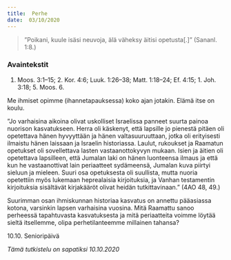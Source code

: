 ```yaml
---
title:  Perhe
date:  03/10/2020
---
```


> <p></p>
> ”Poikani, kuule isäsi neuvoja, älä väheksy äitisi opetusta[.]” (Sananl. 1:8.)

### Avaintekstit
1. Moos. 3:1–15;  2. Kor. 4:6;  Luuk. 1:26–38;  Matt. 1:18–24;  Ef. 4:15;  1. Joh. 3:18;  5. Moos. 6.

Me ihmiset opimme (ihannetapauksessa) koko ajan jotakin. Elämä itse on koulu.

”Jo varhaisina aikoina olivat uskolliset Israelissa panneet suurta painoa nuorison kasvatukseen. Herra oli käskenyt, että lapsille jo pienestä pitäen oli opetettava hänen hyvyyttään ja hänen valtasuuruuttaan, jotka oli erityisesti ilmaistu hänen laissaan ja Israelin historiassa. Laulut, rukoukset ja Raamatun opetukset oli sovellettava lasten vastaanottokyvyn mukaan. Isien ja äitien oli opetettava lapsilleen, että Jumalan laki on hänen luonteensa ilmaus ja että kun he vastaanottivat lain periaatteet sydämeensä, Jumalan kuva piirtyi sieluun ja mieleen. Suuri osa opetuksesta oli suullista, mutta nuoria opetettiin myös lukemaan heprealaisia kirjoituksia, ja Vanhan testamentin kirjoituksia sisältävät kirjakääröt olivat heidän tutkittavinaan.” (4AO 48, 49.)

Suurimman osan ihmiskunnan historiaa kasvatus on annettu pääasiassa kotona, varsinkin lapsen varhaisina vuosina. Mitä Raamattu sanoo perheessä tapahtuvasta kasvatuksesta ja mitä periaatteita voimme löytää sieltä itsellemme, olipa perhetilanteemme millainen tahansa?

10.10. Senioripäivä

_Tämä tutkistelu on sapatiksi 10.10.2020_